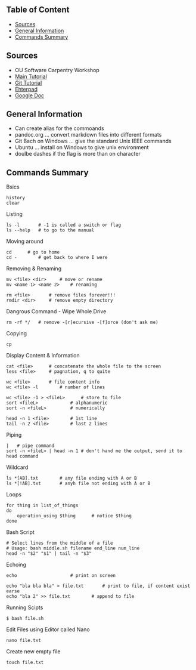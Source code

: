 ## Table of Content
- [Sources](#souces)
- [General Information](#general-info)
- [Commands Summary](#commands)

<a name="souces" />

## Sources
- OU Software Carpentry Workshop
 - [Main Tutorial](https://oulib-swc.github.io/2019-05-15-ou-swc/)
 - [Git Tutorial](https://swcarpentry.github.io/git-novice/)
 - [Ehterpad](https://pad.carpentries.org/2019-05-15-ou-swc)
 - [Google Doc](https://docs.google.com/document/d/1aJq_X1uhaNkUj7qdZEzOcpc2Pky7eZPy76yqs0UkfrQ/edit)

<a name="general-info" />

## General Information

- Can create alias for the commoands
- pandoc.org ... convert markdown files into different formats
- Git Bach on Windows ... give the standard Unix IEEE commands 
- Ubuntu ... install on Windows to give unix environment
- doulbe dashes if the flag is more than on character

<a name="commands" />

## Commands Summary

Bsics
```
history
clear
```
Listing
```
ls -l		# -1 is called a switch or flag
ls --help	# to go to the manual 
```

Moving around
```
cd		# go to home
cd - 		# get back to where I were
```

Removing & Renaming
```
mv <file> <dir>		# move or rename
mv <name 1> <name 2>	# renaming

rm <file>		# remove files forever!!!
rmdir <dir>		# remove empty directory
```
Dangrous Command - Wipe Whole Drive
```
rm -rf */	# remove -[r]ecursive -[f]orce (don't ask me)
```

Copying
```
cp
```

Display Content & Information
```
cat <file>		# concatenate the whole file to the screen
less <file>		# pagnation, q to quite

wc <file>		# file content info
wc <file> -l		# number of lines

wc <file> -1 > <fileL>		# store to file
sort <fileL>			# alphanumeric
sort -n <fileL>			# numerically

head -n 1 <file>		# 1st line
tail -n 2 <file>		# last 2 lines
```

Piping
```
| 	# pipe command
sort -n <fileL> | head -n 1	# don't hand me the output, send it to head command
```

Wildcard
```
ls *[AB].txt		# any file ending with A or B
ls *[!AB].txt		# anyh file not ending with A or B
```

Loops
```
for thing in list_of_things
do 
	operation_using $thing		# notice $thing
done
```

Bash Script
```
# Select lines from the middle of a file
# Usage: bash middle.sh filename end_line num_line
head -n "$2" "$1" | tail -n "$3"
```

Echoing
```
echo					# print on screen

echo "bla bla bla" > file.txt		# print to file, if content exist earse
echo "bla 2" >> file.txt		# append to file
```

Running Scipts
```
$ bash file.sh
```

Edit Files using Editor called Nano
```
nano file.txt
```

Create new empty file
```
touch file.txt
```
